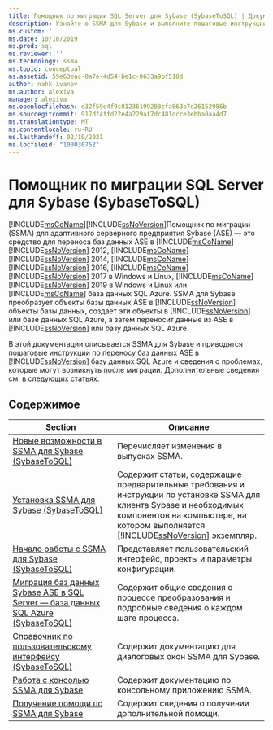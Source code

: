 ```yaml
---
title: Помощник по миграции SQL Server для Sybase (SybaseToSQL) | Документация Майкрософт
description: Узнайте о SSMA для Sybase и выполните пошаговые инструкции по переносу баз данных ASE в SQL Server или базу данных SQL Azure.
ms.custom: ''
ms.date: 10/10/2019
ms.prod: sql
ms.reviewer: ''
ms.technology: ssma
ms.topic: conceptual
ms.assetid: 59e63eac-8a7e-4d54-be1c-0633a9bf510d
author: nahk-ivanov
ms.author: alexiva
manager: alexiva
ms.openlocfilehash: d32f59e4f9c81236199203cfa063b7d26152986b
ms.sourcegitcommit: 917df4ffd22e4a229af7dc481dcce3ebba0aa4d7
ms.translationtype: MT
ms.contentlocale: ru-RU
ms.lasthandoff: 02/10/2021
ms.locfileid: "100030752"
---
```

# <a name="sql-server-migration-assistant-for-sybase-sybasetosql"></a>Помощник по миграции SQL Server для Sybase (SybaseToSQL)

[!INCLUDE[msCoName](../../includes/msconame_md.md)][!INCLUDE[ssNoVersion](../../includes/ssnoversion-md.md)]Помощник по миграции (SSMA) для адаптивного серверного предприятия Sybase (ASE) — это средство для переноса баз данных ASE в [!INCLUDE[msCoName](../../includes/msconame_md.md)] [!INCLUDE[ssNoVersion](../../includes/ssnoversion-md.md)] 2012, [!INCLUDE[msCoName](../../includes/msconame_md.md)] [!INCLUDE[ssNoVersion](../../includes/ssnoversion-md.md)] 2014, [!INCLUDE[msCoName](../../includes/msconame_md.md)] [!INCLUDE[ssNoVersion](../../includes/ssnoversion-md.md)] 2016, [!INCLUDE[msCoName](../../includes/msconame_md.md)] [!INCLUDE[ssNoVersion](../../includes/ssnoversion-md.md)] 2017 в Windows и Linux, [!INCLUDE[msCoName](../../includes/msconame_md.md)] [!INCLUDE[ssNoVersion](../../includes/ssnoversion-md.md)] 2019 в Windows и Linux или [!INCLUDE[msCoName](../../includes/msconame_md.md)] база данных SQL Azure. SSMA для Sybase преобразует объекты базы данных ASE в [!INCLUDE[ssNoVersion](../../includes/ssnoversion-md.md)] объекты базы данных, создает эти объекты в [!INCLUDE[ssNoVersion](../../includes/ssnoversion-md.md)] или базе данных SQL Azure, а затем переносит данные из ASE в [!INCLUDE[ssNoVersion](../../includes/ssnoversion-md.md)] или базу данных SQL Azure.
  
В этой документации описывается SSMA для Sybase и приводятся пошаговые инструкции по переносу баз данных ASE в [!INCLUDE[ssNoVersion](../../includes/ssnoversion-md.md)] базу данных SQL Azure и сведения о проблемах, которые могут возникнуть после миграции. Дополнительные сведения см. в следующих статьях.  
  
## <a name="contents"></a>Содержимое  
  
|Section|Описание|
|-----------|---------------|
|[Новые возможности в SSMA для Sybase &#40;SybaseToSQL&#41;](../../ssma/sybase/what-s-new-in-ssma-for-sybase-sybasetosql.md)|Перечисляет изменения в выпусках SSMA.|  
|[Установка SSMA для Sybase &#40;SybaseToSQL&#41;](../../ssma/sybase/installing-ssma-for-sybase-sybasetosql.md)|Содержит статьи, содержащие предварительные требования и инструкции по установке SSMA для клиента Sybase и необходимых компонентов на компьютере, на котором выполняется [!INCLUDE[ssNoVersion](../../includes/ssnoversion-md.md)] экземпляр.|  
|[Начало работы с SSMA для Sybase &#40;SybaseToSQL&#41;](../../ssma/sybase/getting-started-with-ssma-for-sybase-sybasetosql.md)|Представляет пользовательский интерфейс, проекты и параметры конфигурации.|  
|[Миграция баз данных Sybase ASE в SQL Server — база данных SQL Azure &#40;SybaseToSQL&#41;](../../ssma/sybase/migrating-sybase-ase-databases-to-sql-server-azure-sql-db-sybasetosql.md)|Содержит общие сведения о процессе преобразования и подробные сведения о каждом шаге процесса.|  
|[Справочник по пользовательскому интерфейсу &#40;SybaseToSQL&#41;](../../ssma/sybase/user-interface-reference-sybasetosql.md)|Содержит документацию для диалоговых окон SSMA для Sybase.|  
|[Работа с консолью SSMA для Sybase](working-with-ssma-for-sybase-console-sybasetosql.md)|Содержит документацию по консольному приложению SSMA.|  
|[Получение помощи по SSMA для Sybase](../sql-server-migration-assistant.md)|Содержит сведения о получении дополнительной помощи.|